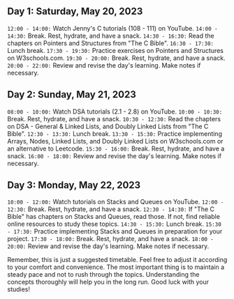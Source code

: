 ## Day 1: Saturday, May 20, 2023

`12:00 - 14:00:` Watch Jenny's C tutorials (108 - 111) on YouTube.
`14:00 - 14:30:` Break. Rest, hydrate, and have a snack.
`14:30 - 16:30:` Read the chapters on Pointers and Structures from "The C Bible".
`16:30 - 17:30:` Lunch break.
`17:30 - 19:30:` Practice exercises on Pointers and Structures on W3schools.com.
`19:30 - 20:00:` Break. Rest, hydrate, and have a snack.
`20:00 - 22:00:` Review and revise the day's learning. Make notes if necessary.

## Day 2: Sunday, May 21, 2023

`08:00 - 10:00:` Watch DSA tutorials (2.1 - 2.8) on YouTube.
`10:00 - 10:30:` Break. Rest, hydrate, and have a snack.
`10:30 - 12:30:` Read the chapters on DSA - General & Linked Lists, and Doubly Linked Lists from "The C Bible".
`12:30 - 13:30:` Lunch break.
`13:30 - 15:30:` Practice implementing Arrays, Nodes, Linked Lists, and Doubly Linked Lists on W3schools.com or an alternative to Leetcode.
`15:30 - 16:00:` Break. Rest, hydrate, and have a snack.
`16:00 - 18:00:` Review and revise the day's learning. Make notes if necessary.

## Day 3: Monday, May 22, 2023

`10:00 - 12:00:` Watch tutorials on Stacks and Queues on YouTube.
`12:00 - 12:30:` Break. Rest, hydrate, and have a snack.
`12:30 - 14:30:` If "The C Bible" has chapters on Stacks and Queues, read those. If not, find reliable online resources to study these topics.
`14:30 - 15:30:` Lunch break.
`15:30 - 17:30:` Practice implementing Stacks and Queues in preparation for your project.
`17:30 - 18:00:` Break. Rest, hydrate, and have a snack.
`18:00 - 20:00:` Review and revise the day's learning. Make notes if necessary.


Remember, this is just a suggested timetable. Feel free to adjust it according to your comfort and convenience. The most important thing is to maintain a steady pace and not to rush through the topics. Understanding the concepts thoroughly will help you in the long run. Good luck with your studies!